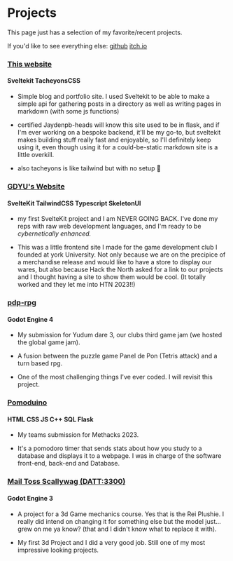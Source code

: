 # Projects

This page just has a selection of my favorite/recent projects.

If you'd like to see everything else:
<a href="https://github.com/JUB-Yoush/" target="_blank" >github</a>
<a href="https://yoush.itch.io/" target="_blank" >itch.io</a>

### <a href="https://github.com/JUB-Yoush/home" target="_blank" >This website</a>
#### Sveltekit TacheyonsCSS
- Simple blog and portfolio site. I used Sveltekit to be able to make a simple api for gathering posts in a directory as well as writing pages in markdown (with some js functions)

- certified Jaydenpb-heads will know this site used to be in flask, and if I'm ever working on a bespoke backend, it'll be my go-to, but sveltekit makes building stuff really fast and enjoyable, so I'll definitely keep using it, even though using it for a could-be-static markdown site is a little overkill.

- also tacheyons is like tailwind but with no setup 🦧

###  <a href="https://github.com/JUB-Yoush/gdyu-site" target="_blank" >GDYU's Website</a>
#### SvelteKit TailwindCSS Typescript SkeletonUI
- my first SvelteKit project and I am NEVER GOING BACK. I've done my reps with raw web development languages, and I'm ready to be *cybernetically enhanced.*

- This was a little frontend site I made for the game development club I founded at york University. Not only because we are on the precipice of a merchandise release and would like to have a store to display our wares, but also because Hack the North asked for a link to our projects and I thought having a site to show them would be cool. (It totally worked and they let me into HTN 2023!!)

### <a href="https://yoush.itch.io/pdp-rpg" target="_blank" >pdp-rpg</a>
#### Godot Engine 4
- My submission for Yudum dare 3, our clubs third game jam (we hosted the global game jam).

- A fusion between the puzzle game Panel de Pon (Tetris attack) and a turn based rpg.

- One of the most challenging things I've ever coded. I will revisit this project.

### <a href="https://github.com/JUB-Yoush/methacks23" target="_blank" >Pomoduino</a>
#### HTML CSS JS C++ SQL Flask
- My teams submission for Methacks 2023.

- It's a pomodoro timer that sends stats about how you study to a database and displays it to a webpage. I was in charge of the software front-end, back-end and Database. 



### <a href="https://yoush.itch.io/mts" target="_blank" >Mail Toss Scallywag (DATT:3300) </a>
#### Godot Engine 3
- A project for a 3d Game mechanics course. Yes that is the Rei Plushie. I really did intend on changing it for something else but the model just... grew on me ya know? (that and I didn't know what to replace it with).

- My first 3d Project and I did a very good job. Still one of my most impressive looking projects.



